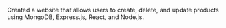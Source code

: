 Created a website that allows users to create, delete, and update products using MongoDB, Express.js, React, and Node.js.
